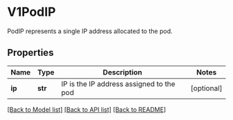 # V1PodIP

PodIP represents a single IP address allocated to the pod.

## Properties
Name | Type | Description | Notes
------------ | ------------- | ------------- | -------------
**ip** | **str** | IP is the IP address assigned to the pod | [optional] 

[[Back to Model list]](../README.md#documentation-for-models) [[Back to API list]](../README.md#documentation-for-api-endpoints) [[Back to README]](../README.md)


